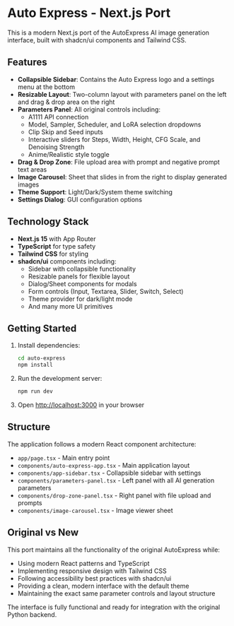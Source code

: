 # Auto Express - Next.js Port

This is a modern Next.js port of the AutoExpress AI image generation interface, built with shadcn/ui components and Tailwind CSS.

## Features

- **Collapsible Sidebar**: Contains the Auto Express logo and a settings menu at the bottom
- **Resizable Layout**: Two-column layout with parameters panel on the left and drag & drop area on the right
- **Parameters Panel**: All original controls including:
  - A1111 API connection
  - Model, Sampler, Scheduler, and LoRA selection dropdowns
  - Clip Skip and Seed inputs
  - Interactive sliders for Steps, Width, Height, CFG Scale, and Denoising Strength
  - Anime/Realistic style toggle
- **Drag & Drop Zone**: File upload area with prompt and negative prompt text areas
- **Image Carousel**: Sheet that slides in from the right to display generated images
- **Theme Support**: Light/Dark/System theme switching
- **Settings Dialog**: GUI configuration options

## Technology Stack

- **Next.js 15** with App Router
- **TypeScript** for type safety
- **Tailwind CSS** for styling
- **shadcn/ui** components including:
  - Sidebar with collapsible functionality
  - Resizable panels for flexible layout
  - Dialog/Sheet components for modals
  - Form controls (Input, Textarea, Slider, Switch, Select)
  - Theme provider for dark/light mode
  - And many more UI primitives

## Getting Started

1. Install dependencies:
   ```bash
   cd auto-express
   npm install
   ```

2. Run the development server:
   ```bash
   npm run dev
   ```

3. Open [http://localhost:3000](http://localhost:3000) in your browser

## Structure

The application follows a modern React component architecture:

- `app/page.tsx` - Main entry point
- `components/auto-express-app.tsx` - Main application layout
- `components/app-sidebar.tsx` - Collapsible sidebar with settings
- `components/parameters-panel.tsx` - Left panel with all AI generation parameters
- `components/drop-zone-panel.tsx` - Right panel with file upload and prompts
- `components/image-carousel.tsx` - Image viewer sheet

## Original vs New

This port maintains all the functionality of the original AutoExpress while:
- Using modern React patterns and TypeScript
- Implementing responsive design with Tailwind CSS
- Following accessibility best practices with shadcn/ui
- Providing a clean, modern interface with the default theme
- Maintaining the exact same parameter controls and layout structure

The interface is fully functional and ready for integration with the original Python backend.
